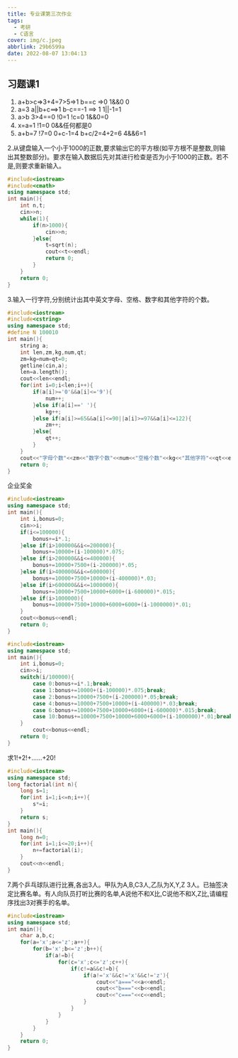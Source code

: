 ```yaml
---
title: 专业课第三次作业
tags:
  - 考研
  - C语言
cover: img/c.jpeg
abbrlink: 29b6599a
date: 2022-08-07 13:04:13
---
```


## 习题课1

1. a+b>c=>3+4=7>5=>1 b==c =>0 1&&0  0 
2. a=3 a||b+c==>1 b-c==-1 ==> 1 1||-1=1
3. a>b 3>4==0 !0=1 !c=0 1&&0=0
4. x=a=1 !1=0 0&&任何都是0
5. a+b=7 !7=0 0+c-1=4 b+c/2=4+2=6 4&&6=1

2.从键盘输入一个小于1000的正数,要求输出它的平方根(如平方根不是整数,则输出其整数部分)。要求在输入数据后先对其进行检查是否为小于1000的正数。若不是,则要求重新输入。

```cpp
#include<iostream>
#include<cmath>
using namespace std;
int main(){
    int n,t;
    cin>>n;
    while(1){
        if(n>1000){
            cin>>n;
        }else{
            t=sqrt(n);
            cout<<t<<endl;    
            return 0;
        }
    }
    return 0;
}
```

3.输入一行字符,分别统计出其中英文字母、空格、数字和其他字符的个数。

```cpp
#include<iostream>
#include<cstring>
using namespace std;
#define N 100010
int main(){
    string a;
    int len,zm,kg,num,qt;
    zm=kg=num=qt=0;
    getline(cin,a);
    len=a.length();
    cout<<len<<endl;
    for(int i=0;i<len;i++){
        if(a[i]>='0'&&a[i]<='9'){
            num++;
        }else if(a[i]==' '){
            kg++;
        }else if(a[i]>=65&&a[i]<=90||a[i]>=97&&a[i]<=122){
            zm++;
        }else{
            qt++;
        }
    }
    cout<<"字母个数"<<zm<<"数字个数"<<num<<"空格个数"<<kg<<"其他字符"<<qt<<endl;
    return 0;
}
```

企业奖金

```cpp
#include<iostream>
using namespace std;
int main(){
    int i,bonus=0;
    cin>>i;
    if(i<=100000){
        bonus+=i*.1;
    }else if(i>100000&&i<=200000){
        bonus+=10000+(i-100000)*.075;
    }else if(i>200000&&i<=400000){
        bonus+=10000+7500+(i-200000)*.05;
    }else if(i>400000&&i<=600000){
        bonus+=10000+7500+10000+(i-400000)*.03;
    }else if(i>600000&&i<=1000000){
        bonus+=10000+7500+10000+6000+(i-600000)*.015;
    }else if(i>1000000){
        bonus+=10000+7500+10000+6000+6000+(i-1000000)*.01;
    }
    cout<<bonus<<endl;
    return 0;
}

#include<iostream>
using namespace std;
int main(){
    int i,bonus=0;
    cin>>i;
    switch(i/100000){
        case 0:bonus+=i*.1;break;
        case 1:bonus+=10000+(i-100000)*.075;break;
        case 2:bonus+=10000+7500+(i-200000)*.05;break;
        case 4:bonus+=10000+7500+10000+(i-400000)*.03;break;
        case 6:bonus+=10000+7500+10000+6000+(i-600000)*.015;break;
        case 10:bonus+=10000+7500+10000+6000+6000+(i-1000000)*.01;break;
    }
        cout<<bonus<<endl;
    return 0;
}
```

求1!+2!+……+20!

```cpp
#include<iostream>
using namespace std;
long factorial(int n){
    long s=1;
    for(int i=1;i<=n;i++){
        s*=i;
    }
    return s;
}
int main(){
    long n=0;
    for(int i=1;i<=20;i++){
        n+=factorial(i);
    }
    cout<<n<<endl;
}
```

7.两个乒乓球队进行比赛,各出3人。甲队为A,B,C3人,乙队为X,Y,Z 3人。已抽签决定比赛名单。有人向队员打听比赛的名单,A说他不和X比,C说他不和X,Z比,请编程序找出3对赛手的名单。

```cpp
#include<iostream>
using namespace std;
int main(){
    char a,b,c;
    for(a='x';a<='z';a++){
        for(b='x';b<='z';b++){
            if(a!=b){
                for(c='x';c<='z';c++){
                    if(c!=a&&c!=b){
                        if(a!='x'&&c!='x'&&c!='z'){
                            cout<<"a==="<<a<<endl;
                            cout<<"b==="<<b<<endl;
                            cout<<"c==="<<c<<endl;
                        }
                    }
                }
            }
        }
    }
    return 0;
}
```

